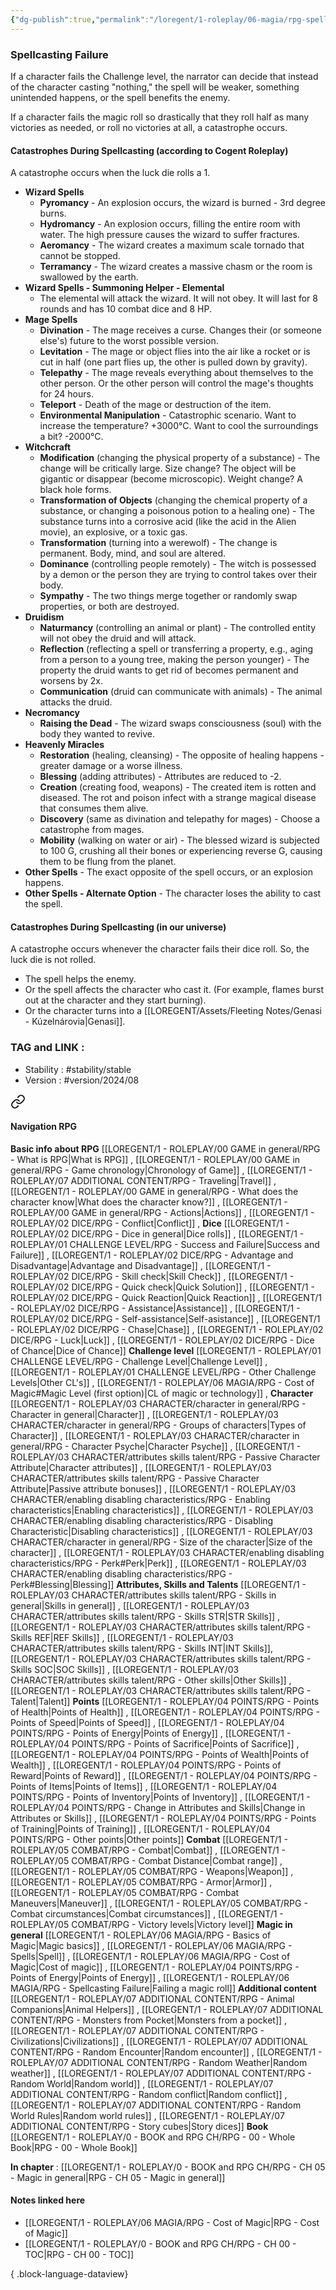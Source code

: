 ```yaml
---
{"dg-publish":true,"permalink":"/loregent/1-roleplay/06-magia/rpg-spellcasting-failure/","noteIcon":""}
---
```



### Spellcasting Failure

If a character fails the Challenge level, the narrator can decide that instead of the character casting "nothing," the spell will be weaker, something unintended happens, or the spell benefits the enemy.

If a character fails the magic roll so drastically that they roll half as many victories as needed, or roll no victories at all, a catastrophe occurs.

#### Catastrophes During Spellcasting (according to Cogent Roleplay)

A catastrophe occurs when the luck die rolls a 1.

- **Wizard Spells**    
    - **Pyromancy** - An explosion occurs, the wizard is burned - 3rd degree burns.        
    - **Hydromancy** - An explosion occurs, filling the entire room with water. The high pressure causes the wizard to suffer fractures.        
    - **Aeromancy** - The wizard creates a maximum scale tornado that cannot be stopped.        
    - **Terramancy** - The wizard creates a massive chasm or the room is swallowed by the earth.       
- **Wizard Spells - Summoning Helper - Elemental**    
    - The elemental will attack the wizard. It will not obey. It will last for 8 rounds and has 10 combat dice and 8 HP.        
- **Mage Spells**    
    - **Divination** - The mage receives a curse. Changes their (or someone else's) future to the worst possible version.        
    - **Levitation** - The mage or object flies into the air like a rocket or is cut in half (one part flies up, the other is pulled down by gravity).        
    - **Telepathy** - The mage reveals everything about themselves to the other person. Or the other person will control the mage's thoughts for 24 hours.        
    - **Teleport** - Death of the mage or destruction of the item.        
    - **Environmental Manipulation** - Catastrophic scenario. Want to increase the temperature? +3000°C. Want to cool the surroundings a bit? -2000°C.        
- **Witchcraft**    
    - **Modification** (changing the physical property of a substance) - The change will be critically large. Size change? The object will be gigantic or disappear (become microscopic). Weight change? A black hole forms.        
    - **Transformation of Objects** (changing the chemical property of a substance, or changing a poisonous potion to a healing one) - The substance turns into a corrosive acid (like the acid in the Alien movie), an explosive, or a toxic gas.        
    - **Transformation** (turning into a werewolf) - The change is permanent. Body, mind, and soul are altered.        
    - **Dominance** (controlling people remotely) - The witch is possessed by a demon or the person they are trying to control takes over their body.        
    - **Sympathy** - The two things merge together or randomly swap properties, or both are destroyed.        
- **Druidism**    
    - **Naturmancy** (controlling an animal or plant) - The controlled entity will not obey the druid and will attack.        
    - **Reflection** (reflecting a spell or transferring a property, e.g., aging from a person to a young tree, making the person younger) - The property the druid wants to get rid of becomes permanent and worsens by 2x.        
    - **Communication** (druid can communicate with animals) - The animal attacks the druid.     
- **Necromancy**    
    - **Raising the Dead** - The wizard swaps consciousness (soul) with the body they wanted to revive.        
- **Heavenly Miracles**    
    - **Restoration** (healing, cleansing) - The opposite of healing happens - greater damage or a worse illness.        
    - **Blessing** (adding attributes) - Attributes are reduced to -2.        
    - **Creation** (creating food, weapons) - The created item is rotten and diseased. The rot and poison infect with a strange magical disease that consumes them alive.        
    - **Discovery** (same as divination and telepathy for mages) - Choose a catastrophe from mages.        
    - **Mobility** (walking on water or air) - The blessed wizard is subjected to 100 G, crushing all their bones or experiencing reverse G, causing them to be flung from the planet.        
- **Other Spells** - The exact opposite of the spell occurs, or an explosion happens.    
- **Other Spells - Alternate Option** - The character loses the ability to cast the spell.

#### Catastrophes During Spellcasting (in our universe)

A catastrophe occurs whenever the character fails their dice roll. So, the luck die is not rolled.
- The spell helps the enemy.    
- Or the spell affects the character who cast it. (For example, flames burst out at the character and they start burning).    
- Or the character turns into a [[LOREGENT/Assets/Fleeting Notes/Genasi - Kúzelnárovia\|Genasi]].

### TAG and LINK : 
- Stability : #stability/stable
- Version : #version/2024/08
 

<div class="transclusion internal-embed is-loaded"><a class="markdown-embed-link" href="/loregent/assets/structure/navigation/nav-rpg/" aria-label="Open link"><svg xmlns="http://www.w3.org/2000/svg" width="24" height="24" viewBox="0 0 24 24" fill="none" stroke="currentColor" stroke-width="2" stroke-linecap="round" stroke-linejoin="round" class="svg-icon lucide-link"><path d="M10 13a5 5 0 0 0 7.54.54l3-3a5 5 0 0 0-7.07-7.07l-1.72 1.71"></path><path d="M14 11a5 5 0 0 0-7.54-.54l-3 3a5 5 0 0 0 7.07 7.07l1.71-1.71"></path></svg></a><div class="markdown-embed">




#### Navigation RPG

**Basic info about RPG**
[[LOREGENT/1 - ROLEPLAY/00 GAME in general/RPG - What is RPG\|What is RPG]] , [[LOREGENT/1 - ROLEPLAY/00 GAME in general/RPG - Game chronology\|Chronology of Game]] , [[LOREGENT/1 - ROLEPLAY/07 ADDITIONAL CONTENT/RPG - Traveling\|Travel]] , [[LOREGENT/1 - ROLEPLAY/00 GAME in general/RPG - What does the character know\|What does the character know?]] , [[LOREGENT/1 - ROLEPLAY/00 GAME in general/RPG - Actions\|Actions]] , [[LOREGENT/1 - ROLEPLAY/02 DICE/RPG - Conflict\|Conflict]] ,
**Dice**
[[LOREGENT/1 - ROLEPLAY/02 DICE/RPG - Dice in general\|Dice rolls]] , [[LOREGENT/1 - ROLEPLAY/01 CHALLENGE LEVEL/RPG - Success and Failure\|Success and Failure]] , [[LOREGENT/1 - ROLEPLAY/02 DICE/RPG - Advantage and Disadvantage\|Advantage and Disadvantage]] , [[LOREGENT/1 - ROLEPLAY/02 DICE/RPG - Skill check\|Skill Check]] , [[LOREGENT/1 - ROLEPLAY/02 DICE/RPG - Quick check\|Quick Solution]] , [[LOREGENT/1 - ROLEPLAY/02 DICE/RPG - Quick Reaction\|Quick Reaction]] , [[LOREGENT/1 - ROLEPLAY/02 DICE/RPG - Assistance\|Assistance]] , [[LOREGENT/1 - ROLEPLAY/02 DICE/RPG - Self-assistance\|Self-asistance]] , [[LOREGENT/1 - ROLEPLAY/02 DICE/RPG - Chase\|Chase]] , [[LOREGENT/1 - ROLEPLAY/02 DICE/RPG - Luck\|Luck]] , [[LOREGENT/1 - ROLEPLAY/02 DICE/RPG - Dice of Chance\|Dice of Chance]] 
**Challenge level**
[[LOREGENT/1 - ROLEPLAY/01 CHALLENGE LEVEL/RPG - Challenge Level\|Challenge Level]] , [[LOREGENT/1 - ROLEPLAY/01 CHALLENGE LEVEL/RPG - Other Challenge Levels\|Other CL's]]  , [[LOREGENT/1 - ROLEPLAY/06 MAGIA/RPG - Cost of Magic#Magic Level (first option)\|CL of magic or technology]] , 
**Character**
[[LOREGENT/1 - ROLEPLAY/03 CHARACTER/character in general/RPG - Character in general\|Character]] , [[LOREGENT/1 - ROLEPLAY/03 CHARACTER/character in general/RPG - Groups of characters\|Types of Character]] , [[LOREGENT/1 - ROLEPLAY/03 CHARACTER/character in general/RPG - Character Psyche\|Character Psyche]] , [[LOREGENT/1 - ROLEPLAY/03 CHARACTER/attributes skills talent/RPG - Passive Character Attribute\|Character attributes]] , [[LOREGENT/1 - ROLEPLAY/03 CHARACTER/attributes skills talent/RPG - Passive Character Attribute\|Passive attribute bonuses]] , [[LOREGENT/1 - ROLEPLAY/03 CHARACTER/enabling disabling characteristics/RPG - Enabling characteristics\|Enabling characteristics]] , [[LOREGENT/1 - ROLEPLAY/03 CHARACTER/enabling disabling characteristics/RPG - Disabling Characteristic\|Disabling characteristics]] , [[LOREGENT/1 - ROLEPLAY/03 CHARACTER/character in general/RPG - Size of the character\|Size of the character]] , [[LOREGENT/1 - ROLEPLAY/03 CHARACTER/enabling disabling characteristics/RPG - Perk#Perk\|Perk]] , [[LOREGENT/1 - ROLEPLAY/03 CHARACTER/enabling disabling characteristics/RPG - Perk#Blessing\|Blessing]]
**Attributes, Skills and Talents**
[[LOREGENT/1 - ROLEPLAY/03 CHARACTER/attributes skills talent/RPG - Skills in general\|Skills in general]] , [[LOREGENT/1 - ROLEPLAY/03 CHARACTER/attributes skills talent/RPG - Skills STR\|STR Skills]] , [[LOREGENT/1 - ROLEPLAY/03 CHARACTER/attributes skills talent/RPG - Skills REF\|REF Skills]] , [[LOREGENT/1 - ROLEPLAY/03 CHARACTER/attributes skills talent/RPG - Skills INT\|INT Skills]], [[LOREGENT/1 - ROLEPLAY/03 CHARACTER/attributes skills talent/RPG - Skills SOC\|SOC Skills]] , [[LOREGENT/1 - ROLEPLAY/03 CHARACTER/attributes skills talent/RPG - Other skills\|Other Skills]] , [[LOREGENT/1 - ROLEPLAY/03 CHARACTER/attributes skills talent/RPG - Talent\|Talent]]
**Points**
[[LOREGENT/1 - ROLEPLAY/04 POINTS/RPG - Points of Health\|Points of Health]] , [[LOREGENT/1 - ROLEPLAY/04 POINTS/RPG - Points of Speed\|Points of Speed]] , [[LOREGENT/1 - ROLEPLAY/04 POINTS/RPG - Points of Energy\|Points of Energy]] , [[LOREGENT/1 - ROLEPLAY/04 POINTS/RPG - Points of Sacrifice\|Points of Sacrifice]] , [[LOREGENT/1 - ROLEPLAY/04 POINTS/RPG - Points of Wealth\|Points of Wealth]] , [[LOREGENT/1 - ROLEPLAY/04 POINTS/RPG - Points of Reward\|Points of Reward]] , [[LOREGENT/1 - ROLEPLAY/04 POINTS/RPG - Points of Items\|Points of Items]] , [[LOREGENT/1 - ROLEPLAY/04 POINTS/RPG - Points of Inventory\|Points of Inventory]] , [[LOREGENT/1 - ROLEPLAY/04 POINTS/RPG - Change in Attributes and Skills\|Change in Attributes or Skills]] , [[LOREGENT/1 - ROLEPLAY/04 POINTS/RPG - Points of Training\|Points of Training]] , [[LOREGENT/1 - ROLEPLAY/04 POINTS/RPG - Other points\|Other points]]
**Combat**
[[LOREGENT/1 - ROLEPLAY/05 COMBAT/RPG - Combat\|Combat]] , [[LOREGENT/1 - ROLEPLAY/05 COMBAT/RPG - Combat Distance\|Combat range]] , [[LOREGENT/1 - ROLEPLAY/05 COMBAT/RPG - Weapons\|Weapon]] , [[LOREGENT/1 - ROLEPLAY/05 COMBAT/RPG - Armor\|Armor]] , [[LOREGENT/1 - ROLEPLAY/05 COMBAT/RPG - Combat Maneuvers\|Maneuver]] , [[LOREGENT/1 - ROLEPLAY/05 COMBAT/RPG - Combat circumstances\|Combat circumstances]] , [[LOREGENT/1 - ROLEPLAY/05 COMBAT/RPG - Victory levels\|Victory level]]
**Magic in general**
[[LOREGENT/1 - ROLEPLAY/06 MAGIA/RPG - Basics of Magic\|Magic basics]] , [[LOREGENT/1 - ROLEPLAY/06 MAGIA/RPG - Spells\|Spell]] , [[LOREGENT/1 - ROLEPLAY/06 MAGIA/RPG - Cost of Magic\|Cost of magic]] , [[LOREGENT/1 - ROLEPLAY/04 POINTS/RPG - Points of Energy\|Points of Energy]] , [[LOREGENT/1 - ROLEPLAY/06 MAGIA/RPG - Spellcasting Failure\|Failing a magic roll]]
**Additional content**
[[LOREGENT/1 - ROLEPLAY/07 ADDITIONAL CONTENT/RPG - Animal Companions\|Animal Helpers]] , [[LOREGENT/1 - ROLEPLAY/07 ADDITIONAL CONTENT/RPG - Monsters from Pocket\|Monsters from a pocket]] , [[LOREGENT/1 - ROLEPLAY/07 ADDITIONAL CONTENT/RPG - Civilizations\|Civilizations]] , [[LOREGENT/1 - ROLEPLAY/07 ADDITIONAL CONTENT/RPG - Random Encounter\|Random encounter]] , [[LOREGENT/1 - ROLEPLAY/07 ADDITIONAL CONTENT/RPG - Random Weather\|Random weather]] , [[LOREGENT/1 - ROLEPLAY/07 ADDITIONAL CONTENT/RPG - Random World\|Random world]] , [[LOREGENT/1 - ROLEPLAY/07 ADDITIONAL CONTENT/RPG - Random conflict\|Random conflict]] , [[LOREGENT/1 - ROLEPLAY/07 ADDITIONAL CONTENT/RPG - Random World Rules\|Random world rules]] , [[LOREGENT/1 - ROLEPLAY/07 ADDITIONAL CONTENT/RPG - Story cubes\|Story dices]]
**Book**
[[LOREGENT/1 - ROLEPLAY/0 - BOOK and RPG CH/RPG - 00 - Whole Book\|RPG - 00 - Whole Book]]

</div></div>


**In chapter** : [[LOREGENT/1 - ROLEPLAY/0 - BOOK and RPG CH/RPG - CH 05 - Magic in general\|RPG - CH 05 - Magic in general]] 

#### Notes linked here
- [[LOREGENT/1 - ROLEPLAY/06 MAGIA/RPG - Cost of Magic\|RPG - Cost of Magic]]
- [[LOREGENT/1 - ROLEPLAY/0 - BOOK and RPG CH/RPG - CH 00 - TOC\|RPG - CH 00 - TOC]]

{ .block-language-dataview}
